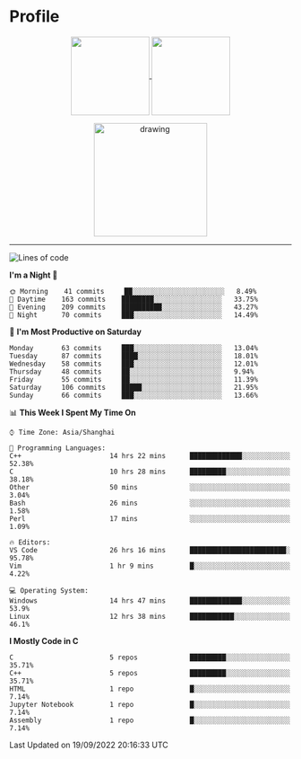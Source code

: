 # Profile

<p align="center">
  <a href="https://github.com/SourVoice">
    <img
      align="center"
      height="140em"
      src="https://github-readme-stats.vercel.app/api?username=SourVoice&show_icons=true&include_all_commits=true&count_private=true&theme=tokyonight"
    />
  </a>
  <a href="https://github.com/SourVoice">
    <img
      align="center"
      height="140em"
      src="https://github-readme-stats.vercel.app/api/top-langs/?username=SourVoice&show_icons=true&include_all_commits=true&count_private=true&layout=compact&theme=tokyonight"
    />
  </a>
</p>

<p align="center">
   <a href="https://github.com/SourVoice">
    <img
      align="center"
      height="202em"
      alt="drawing"
      src="https://activity-graph.herokuapp.com/graph?username=SourVoice&theme=react-dark"
    />
  </a>
</p>

---
<!--START_SECTION:waka-->
![Lines of code](https://img.shields.io/badge/From%20Hello%20World%20I%27ve%20Written-254%20Thousand%20lines%20of%20code-blue)

**I'm a Night 🦉** 

```text
🌞 Morning    41 commits     ██░░░░░░░░░░░░░░░░░░░░░░░   8.49% 
🌆 Daytime    163 commits    ████████░░░░░░░░░░░░░░░░░   33.75% 
🌃 Evening    209 commits    ██████████░░░░░░░░░░░░░░░   43.27% 
🌙 Night      70 commits     ███░░░░░░░░░░░░░░░░░░░░░░   14.49%

```
📅 **I'm Most Productive on Saturday** 

```text
Monday       63 commits     ███░░░░░░░░░░░░░░░░░░░░░░   13.04% 
Tuesday      87 commits     ████░░░░░░░░░░░░░░░░░░░░░   18.01% 
Wednesday    58 commits     ███░░░░░░░░░░░░░░░░░░░░░░   12.01% 
Thursday     48 commits     ██░░░░░░░░░░░░░░░░░░░░░░░   9.94% 
Friday       55 commits     ██░░░░░░░░░░░░░░░░░░░░░░░   11.39% 
Saturday     106 commits    █████░░░░░░░░░░░░░░░░░░░░   21.95% 
Sunday       66 commits     ███░░░░░░░░░░░░░░░░░░░░░░   13.66%

```


📊 **This Week I Spent My Time On** 

```text
⌚︎ Time Zone: Asia/Shanghai

💬 Programming Languages: 
C++                      14 hrs 22 mins      █████████████░░░░░░░░░░░░   52.38% 
C                        10 hrs 28 mins      █████████░░░░░░░░░░░░░░░░   38.18% 
Other                    50 mins             ░░░░░░░░░░░░░░░░░░░░░░░░░   3.04% 
Bash                     26 mins             ░░░░░░░░░░░░░░░░░░░░░░░░░   1.58% 
Perl                     17 mins             ░░░░░░░░░░░░░░░░░░░░░░░░░   1.09%

🔥 Editors: 
VS Code                  26 hrs 16 mins      ████████████████████████░   95.78% 
Vim                      1 hr 9 mins         █░░░░░░░░░░░░░░░░░░░░░░░░   4.22%

💻 Operating System: 
Windows                  14 hrs 47 mins      █████████████░░░░░░░░░░░░   53.9% 
Linux                    12 hrs 38 mins      ███████████░░░░░░░░░░░░░░   46.1%

```

**I Mostly Code in C** 

```text
C                        5 repos             █████████░░░░░░░░░░░░░░░░   35.71% 
C++                      5 repos             █████████░░░░░░░░░░░░░░░░   35.71% 
HTML                     1 repo              █░░░░░░░░░░░░░░░░░░░░░░░░   7.14% 
Jupyter Notebook         1 repo              █░░░░░░░░░░░░░░░░░░░░░░░░   7.14% 
Assembly                 1 repo              █░░░░░░░░░░░░░░░░░░░░░░░░   7.14%

```



 Last Updated on 19/09/2022 20:16:33 UTC
<!--END_SECTION:waka-->
